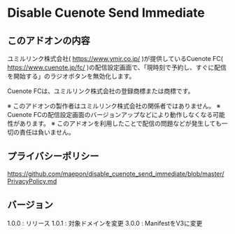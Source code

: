 # Disable Cuenote Send Immediate

## このアドオンの内容

ユミルリンク株式会社( https://www.ymir.co.jp/ )が提供しているCuenote FC( https://www.cuenote.jp/fc/ )の配信設定画面で、「現時刻で予約し、すぐに配信を開始する」のラジオボタンを無効化します。

Cuenote FCは、ユミルリンク株式会社の登録商標または商標です。

※ このアドオンの製作者はユミルリンク株式会社の関係者ではありません。
※ Cuenote FCの配信設定画面のバージョンアップなどにより動作しなくなる可能性があります。
※ このアドオンを利用したことで配信の問題などが発生しても一切の責任は負いません。

## プライバシーポリシー

https://github.com/maepon/disable_cuenote_send_immediate/blob/master/PrivacyPolicy.md

## バージョン

1.0.0 : リリース
1.0.1 : 対象ドメインを変更
3.0.0 : ManifestをV3に変更